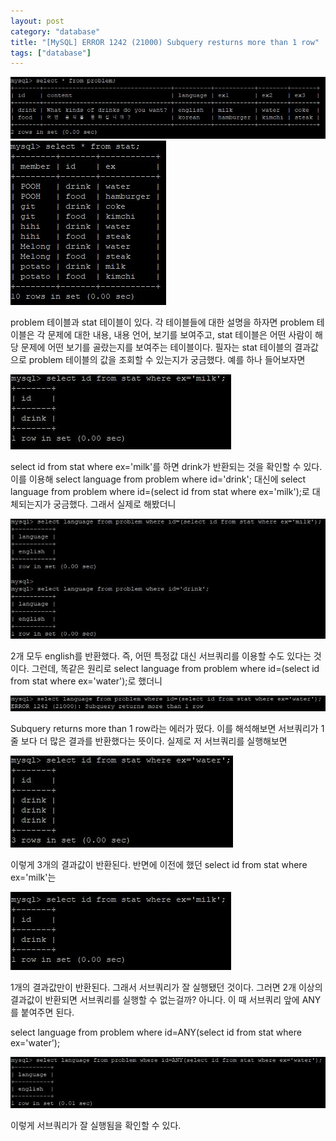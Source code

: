 ```yaml
---
layout: post
category: "database"
title: "[MySQL] ERROR 1242 (21000) Subquery resturns more than 1 row"
tags: ["database"]
---
```

<img src="https://github.com/P00HP00H/P00HP00H.github.io/blob/master/img/exists/5.JPG?raw=true" width="px">



<img src="https://github.com/P00HP00H/P00HP00H.github.io/blob/master/img/exists/6.JPG?raw=true" width="px">

problem 테이블과 stat 테이블이 있다. 각 테이블들에 대한 설명을 하자면 problem 테이블은 각 문제에 대한 내용, 내용 언어, 보기를 보여주고, stat 테이블은 어떤 사람이 해당 문제에 어떤 보기를 골랐는지를 보여주는 테이블이다. 필자는 stat 테이블의 결과값으로 problem 테이블의 값을 조회할 수 있는지가 궁금했다. 예를 하나 들어보자면

<img src="https://github.com/P00HP00H/P00HP00H.github.io/blob/master/img/exists/7.JPG?raw=true" width="px">

select id from stat where ex='milk'를 하면 drink가 반환되는 것을 확인할 수 있다. 이를 이용해 select language from problem where id='drink'; 대신에 select language from problem where id=(select id from stat where ex='milk');로 대체되는지가 궁금했다. 그래서 실제로 해봤더니

<img src="https://github.com/P00HP00H/P00HP00H.github.io/blob/master/img/exists/8.JPG?raw=true" width="px">

2개 모두 english를 반환했다. 즉, 어떤 특정값 대신 서브쿼리를 이용할 수도 있다는 것이다. 그런데, 똑같은 원리로 select language from problem where id=(select id from stat where ex='water');로 했더니

<img src="https://github.com/P00HP00H/P00HP00H.github.io/blob/master/img/exists/9.JPG?raw=true" width="750px">

Subquery returns more than 1 row라는 에러가 떴다. 이를 해석해보면 서브쿼리가 1줄 보다 더 많은 결과를 반환했다는 뜻이다. 실제로 저 서브쿼리를 실행해보면

<img src="https://github.com/P00HP00H/P00HP00H.github.io/blob/master/img/exists/10.JPG?raw=true" width="px">

이렇게 3개의 결과값이 반환된다. 반면에 이전에 했던 select id from stat where ex='milk'는

<img src="https://github.com/P00HP00H/P00HP00H.github.io/blob/master/img/exists/11.JPG?raw=true" width="px">

1개의 결과값만이 반환된다. 그래서 서브쿼리가 잘 실행됐던 것이다. 그러면 2개 이상의 결과값이 반환되면 서브쿼리를 실행할 수 없는걸까? 아니다. 이 때 서브쿼리 앞에 ANY를 붙여주면 된다.

select language from problem where id=ANY(select id from stat where ex='water');

<img src="https://github.com/P00HP00H/P00HP00H.github.io/blob/master/img/exists/12.JPG?raw=true" width="px">

이렇게 서브쿼리가 잘 실행됨을 확인할 수 있다.
